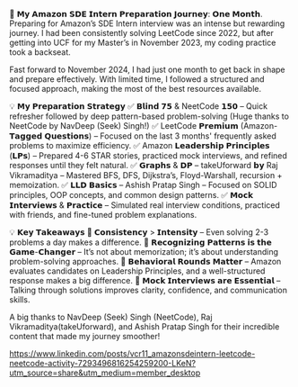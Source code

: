 🚀 𝗠𝘆 𝗔𝗺𝗮𝘇𝗼𝗻 𝗦𝗗𝗘 𝗜𝗻𝘁𝗲𝗿𝗻 𝗣𝗿𝗲𝗽𝗮𝗿𝗮𝘁𝗶𝗼𝗻 𝗝𝗼𝘂𝗿𝗻𝗲𝘆: 𝗢𝗻𝗲 𝗠𝗼𝗻𝘁𝗵.
Preparing for Amazon’s SDE Intern interview was an intense but rewarding journey. I had been consistently solving LeetCode since 2022, but after getting into UCF for my Master’s in November 2023, my coding practice took a backseat.

Fast forward to November 2024, I had just one month to get back in shape and prepare effectively. With limited time, I followed a structured and focused approach, making the most of the best resources available.

💡 𝗠𝘆 𝗣𝗿𝗲𝗽𝗮𝗿𝗮𝘁𝗶𝗼𝗻 𝗦𝘁𝗿𝗮𝘁𝗲𝗴𝘆
✅ 𝗕𝗹𝗶𝗻𝗱 𝟳𝟱 & NeetCode 𝟭𝟱𝟬 – Quick refresher followed by deep pattern-based problem-solving (Huge thanks to NeetCode by NavDeep (Seek) Singh!)
✅ LeetCode 𝗣𝗿𝗲𝗺𝗶𝘂𝗺 (Amazon-𝗧𝗮𝗴𝗴𝗲𝗱 𝗤𝘂𝗲𝘀𝘁𝗶𝗼𝗻𝘀) – Focused on the last 3 months' frequently asked problems to maximize efficiency.
✅ Amazon 𝗟𝗲𝗮𝗱𝗲𝗿𝘀𝗵𝗶𝗽 𝗣𝗿𝗶𝗻𝗰𝗶𝗽𝗹𝗲𝘀 (𝗟𝗣𝘀) – Prepared 4-6 STAR stories, practiced mock interviews, and refined responses until they felt natural.
✅ 𝗚𝗿𝗮𝗽𝗵𝘀 & 𝗗𝗣 – takeUforward 𝗯𝘆 Raj Vikramaditya – Mastered BFS, DFS, Dijkstra’s, Floyd-Warshall, recursion + memoization.
✅ 𝗟𝗟𝗗 𝗕𝗮𝘀𝗶𝗰𝘀 – Ashish Pratap Singh – Focused on SOLID principles, OOP concepts, and common design patterns.
✅ 𝗠𝗼𝗰𝗸 𝗜𝗻𝘁𝗲𝗿𝘃𝗶𝗲𝘄𝘀 & 𝗣𝗿𝗮𝗰𝘁𝗶𝗰𝗲 – Simulated real interview conditions, practiced with friends, and fine-tuned problem explanations.

💡 𝗞𝗲𝘆 𝗧𝗮𝗸𝗲𝗮𝘄𝗮𝘆𝘀
🔹 𝗖𝗼𝗻𝘀𝗶𝘀𝘁𝗲𝗻𝗰𝘆 > 𝗜𝗻𝘁𝗲𝗻𝘀𝗶𝘁𝘆 – Even solving 2-3 problems a day makes a difference.
🔹 𝗥𝗲𝗰𝗼𝗴𝗻𝗶𝘇𝗶𝗻𝗴 𝗣𝗮𝘁𝘁𝗲𝗿𝗻𝘀 𝗶𝘀 𝘁𝗵𝗲 𝗚𝗮𝗺𝗲-𝗖𝗵𝗮𝗻𝗴𝗲𝗿 – It’s not about memorization; it’s about understanding problem-solving approaches.
🔹 𝗕𝗲𝗵𝗮𝘃𝗶𝗼𝗿𝗮𝗹 𝗥𝗼𝘂𝗻𝗱𝘀 𝗠𝗮𝘁𝘁𝗲𝗿 – Amazon evaluates candidates on Leadership Principles, and a well-structured response makes a big difference.
🔹 𝗠𝗼𝗰𝗸 𝗜𝗻𝘁𝗲𝗿𝘃𝗶𝗲𝘄𝘀 𝗮𝗿𝗲 𝗘𝘀𝘀𝗲𝗻𝘁𝗶𝗮𝗹 – Talking through solutions improves clarity, confidence, and communication skills.

A big thanks to NavDeep (Seek) Singh (NeetCode), Raj Vikramaditya(takeUforward), and Ashish Pratap Singh for their incredible content that made my journey smoother!

https://www.linkedin.com/posts/vcr11_amazonsdeintern-leetcode-neetcode-activity-7293496816254259200-LKeN?utm_source=share&utm_medium=member_desktop


